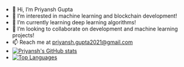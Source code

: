 - 👋 Hi, I’m Priyansh Gupta 
- 👀 I’m interested in machine learning and blockchain development!
- 🌱 I’m currently learning deep learning algorithms!
- 💞️ I’m looking to collaborate on development and machine learning projects!
- 📫 Reach me at priyansh.gupta2021@gmail.com
- [![Priyansh's GitHub stats](https://github-readme-stats.vercel.app/api?username=priyansh2003)](https://github.com/priyansh2003/github-readme-stats)
- [![Top Languages](https://github-readme-stats.vercel.app/api/top-langs/?username=priyansh2003)](https://github.com/priyansh2003/github-readme-stats)

<!---
priyansh2003/priyansh2003 is a ✨ special ✨ repository because its `README.md` (this file) appears on your GitHub profile.
You can click the Preview link to take a look at your changes.
--->
